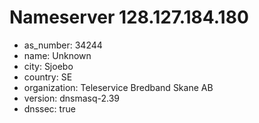 # Nameserver 128.127.184.180

* as_number: 34244
* name: Unknown
* city: Sjoebo
* country: SE
* organization: Teleservice Bredband Skane AB
* version: dnsmasq-2.39
* dnssec: true
